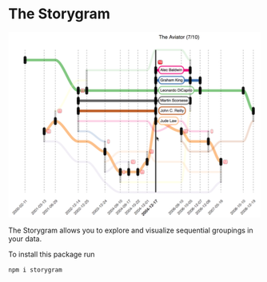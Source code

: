# The Storygram

<p align="center">
  <a href="https://storygram.netlify.com/" target="_blank">
    <img alt="Parcel" src="https://raw.githubusercontent.com/FranzFlueckiger/Storygram/master/doc/src/media/storyGram_Blockbuster.png" width="749">
  </a>
</p>

The Storygram allows you to explore and visualize sequential groupings in your data.

<a href="https://storygram.netlify.com/" target="_blank"></a>

To install this package run

```sh
npm i storygram
```
